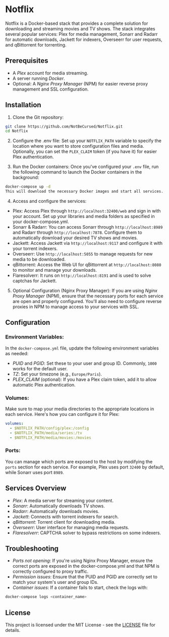 # Notflix
Notflix is a Docker-based stack that provides a complete solution for downloading and streaming movies and TV shows. The stack integrates several popular services: Plex for media management, Sonarr and Radarr for automatic downloads, Jackett for indexers, Overseerr for user requests, and qBittorrent for torrenting.

## Prerequisites

 - A *Plex* account for media streaming.
 - A server running *Docker*.
 - Optional: A *Nginx Proxy Manager* (NPM) for easier reverse proxy management and SSL configuration.

## Installation

1. Clone the Git repository:
```bash
git clone https://github.com/NotBeCursed/Notflix.git
cd Notflix
```

2. Configure the .env file:
Set up your `NOTFLIX_PATH` variable to specify the location where you want to store configuration files and media.
Optionally, you can set the `PLEX_CLAIM` token (if you have it) for easier Plex authentication.

3. Run the Docker containers:
Once you've configured your `.env` file, run the following command to launch the Docker containers in the background:

```bash
docker-compose up -d
This will download the necessary Docker images and start all services.
```

4. Access and configure the services:
 - Plex: Access Plex through `http://localhost:32400/web` and sign in with your account. Set up your libraries and media folders as specified in your docker-compose.yml.
 - Sonarr & Radarr: You can access Sonarr through `http://localhost:8989` and Radarr through `http://localhost:7878`. Configure them to automatically download your desired TV shows and movies.
 - Jackett: Access Jackett via `http://localhost:9117` and configure it with your torrent indexers.
 - Overseerr: Use `http://localhost:5055` to manage requests for new media to be downloaded.
 - qBittorrent: Access the Web UI for qBittorrent at `http://localhost:8080` to monitor and manage your downloads.
 - Flaresolverr: It runs on `http://localhost:8191` and is used to solve captchas for Jackett.

5. Optional Configuration (Nginx Proxy Manager):
If you are using *Nginx Proxy Manager* (NPM), ensure that the necessary ports for each service are open and properly configured. You'll also need to configure reverse proxies in NPM to manage access to your services with SSL.

## Configuration
### Environment Variables:
In the `docker-compose.yml` file, update the following environment variables as needed:

 - *PUID* and *PGID*: Set these to your user and group ID. Commonly, `1000` works for the default user.
 - *TZ*: Set your timezone (e.g., `Europe/Paris`).
 - *PLEX_CLAIM* (optional): If you have a Plex claim token, add it to allow automatic Plex authentication.

### Volumes:
Make sure to map your media directories to the appropriate locations in each service. Here's how you can configure it for Plex:

```yaml
volumes:
  - $NOTFLIX_PATH/config/plex:/config
  - $NOTFLIX_PATH/media/series:/tv
  - $NOTFLIX_PATH/media/movies:/movies
```

### Ports:
You can manage which ports are exposed to the host by modifying the `ports` section for each service. For example, Plex uses port `32400` by default, while Sonarr uses port `8989`.

## Services Overview

 - *Plex*: A media server for streaming your content.
 - *Sonarr*: Automatically downloads TV shows.
 - *Radarr*: Automatically downloads movies.
 - *Jackett*: Connects with torrent indexers for search.
 - *qBittorrent*: Torrent client for downloading media.
 - *Overseerr*: User interface for managing media requests.
 - *Flaresolverr*: CAPTCHA solver to bypass restrictions on some indexers.

## Troubleshooting

 - *Ports not opening*: If you're using Nginx Proxy Manager, ensure the correct ports are exposed in the docker-compose.yml and that NPM is correctly configured to proxy traffic.
 - *Permission issues*: Ensure that the PUID and PGID are correctly set to match your system's user and group IDs.
 - *Container issues*: If a container fails to start, check the logs with:
```bash
docker-compose logs <container_name>
```

## License
This project is licensed under the MIT License - see the [LICENSE](LICENSE) file for details.

